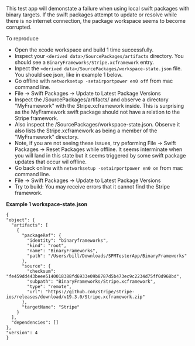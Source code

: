 This test app will demonstate a failure when using local swift packages with binary targets. If the swift packages attempt to update or resolve while there is no internet connection, the package workspace seems to become corrupted.

To reproduce

- Open the xcode workspace and build 1 time successfully.
- Inspect your `<derived data>/SourcePackages/artifacts` directory. You should see a `BinaryFrameworks/Stripe.xcframework` entry. 
- Inpect the `<derived data>/SourcePackages/workspace-state.json` file. You should see json, like in example 1 below.
- Go offline with `networksetup -setairportpower en0 off` from mac command line.
- File -> Swift Packages -> Update to Latest Package Versions
- Inspect the <derived data>/SourcePackages/artifacts/ and observe a directory "MyFramework" with the Stripe.xcframework inside. This is surprising as the MyFramework swift package should not have a relation to the Stripe framework. 
- Also inspect the <derived data>/SourcePackages/workspace-state.json. Observe it also lists the Stripe.xcframework as being a member of the "MyFramework" directory.
- Note, if you are not seeing these issues, try peforming File -> Swift Packages -> Reset Packages while offline. It seems interminate when you will land in this state but it seems triggered by some swift package updates that occur wil offline.
- Go back online with `networksetup -setairportpower en0 on` from mac command line.
- File -> Swift Packages -> Update to Latest Package Versions
- Try to build: You may receive errors that it cannot find the Stripe framework.

**Example 1 workspace-state.json**
  
  ```
  {
  "object": {
    "artifacts": [
      {
        "packageRef": {
          "identity": "binaryframeworks",
          "kind": "root",
          "name": "BinaryFrameworks",
          "path": "/Users/bill/Downloads/SPMTesterApp/BinaryFrameworks"
        },
        "source": {
          "checksum": "fe459dd443beee5140018388fd6933e09b8787d5b473ec9c2234d75ff0d968bd",
          "subpath": "BinaryFrameworks/Stripe.xcframework",
          "type": "remote",
          "url": "https://github.com/stripe/stripe-ios/releases/download/v19.3.0/Stripe.xcframework.zip"
        },
        "targetName": "Stripe"
      }
    ],
    "dependencies": []
  },
  "version": 4
}
```
